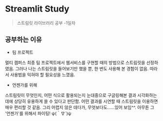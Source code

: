 # Streamlit Study

> 스트림릿 라이브러리 공부 -1일차



## 공부하는 이유

- 팀 프로젝트 

멀티 캠퍼스 최종 팀 프로젝트에서 웹서비스를 구현할 때의 방법으로 스트림릿을 선정하였음. 그러나 나는 스트림릿을 들어보기만 했을 뿐, 한 번도 사용해 본 경험이 없음. 따라서 사용법을 익혀야 할 필요성을 느꼈음. 



- 언젠가를 위해

스트림릿이 무엇인지, 어떤 식으로 활용되는지 눈대중으로 구글링해본 결과 시각화하는 데에 상당히 유용하게 쓸 수 있다고 판단함. 어떤 결과를 시연할 때 스트림릿을 이용하면 매우 편리할 것 같음. 그리 어렵지 않은 데다가, 무엇보다도......있어 보임^^. 아무튼 그 '언젠가'를 위해서 파이팅! ψ(｀∇´)ψ



